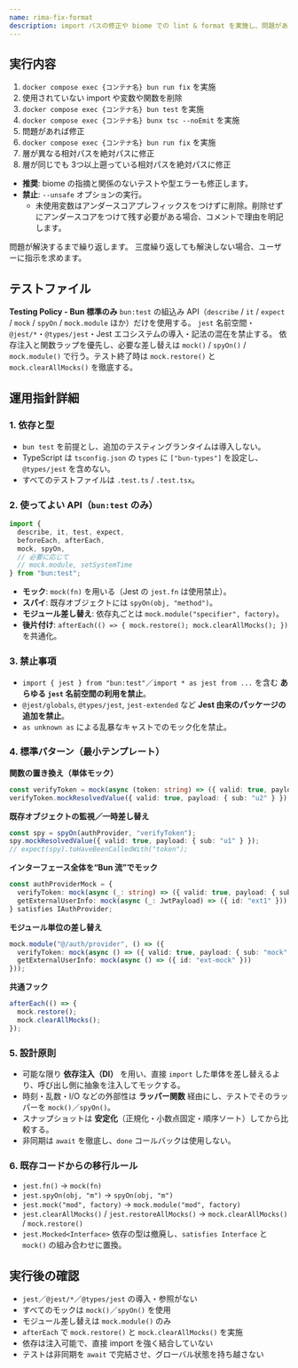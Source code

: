 ```yaml
---
name: rima-fix-format
description: import パスの修正や biome での lint & format を実施し、問題があったら修正します。
---
```


## 実行内容

1. `docker compose exec {コンテナ名} bun run fix` を実施
2. 使用されていない import や変数や関数を削除
3. `docker compose exec {コンテナ名} bun test` を実施
4. `docker compose exec {コンテナ名} bunx tsc --noEmit` を実施
5. 問題があれば修正
6. `docker compose exec {コンテナ名} bun run fix` を実施
7. 層が異なる相対パスを絶対パスに修正
8. 層が同じでも 3つ以上遡っている相対パスを絶対パスに修正

- **推奨**: biome の指摘と関係のないテストや型エラーも修正します。
- **禁止**: `--unsafe` オプションの実行。
  - 未使用変数はアンダースコアプレフィックスをつけずに削除。削除せずにアンダースコアをつけて残す必要がある場合、コメントで理由を明記します。

問題が解決するまで繰り返します。
三度繰り返しても解決しない場合、ユーザーに指示を求めます。

## テストファイル

**Testing Policy - Bun 標準のみ**
`bun:test` の組込み API（`describe` / `it` / `expect` / `mock` / `spyOn` / `mock.module` ほか）だけを使用する。
`jest` 名前空間・`@jest/*`・`@types/jest`・Jest エコシステムの導入・記法の混在を禁止する。
依存注入と関数ラップを優先し、必要な差し替えは `mock()` / `spyOn()` / `mock.module()` で行う。テスト終了時は `mock.restore()` と `mock.clearAllMocks()` を徹底する。

## 運用指針詳細

### 1. 依存と型

- `bun test` を前提とし、追加のテスティングランタイムは導入しない。
- TypeScript は `tsconfig.json` の `types` に `["bun-types"]` を設定し、`@types/jest` を含めない。
- すべてのテストファイルは `.test.ts` / `.test.tsx`。

### 2. 使ってよい API（`bun:test` のみ）

```ts
import {
  describe, it, test, expect,
  beforeEach, afterEach,
  mock, spyOn,
  // 必要に応じて
  // mock.module, setSystemTime
} from "bun:test";
```

- **モック**: `mock(fn)` を用いる（Jest の `jest.fn` は使用禁止）。
- **スパイ**: 既存オブジェクトには `spyOn(obj, "method")`。
- **モジュール差し替え**: 依存丸ごとは `mock.module("specifier", factory)`。
- **後片付け**: `afterEach(() => { mock.restore(); mock.clearAllMocks(); })` を共通化。

### 3. 禁止事項

- `import { jest } from "bun:test"`／`import * as jest from ...` を含む **あらゆる `jest` 名前空間の利用を禁止**。
- `@jest/globals`, `@types/jest`, `jest-extended` など **Jest 由来のパッケージの追加を禁止**。
- `as unknown as` による乱暴なキャストでのモック化を禁止。

### 4. 標準パターン（最小テンプレート）

**関数の置き換え（単体モック）**

```ts
const verifyToken = mock(async (token: string) => ({ valid: true, payload: { sub: "u1" } }));
verifyToken.mockResolvedValue({ valid: true, payload: { sub: "u2" } });
```

**既存オブジェクトの監視／一時差し替え**

```ts
const spy = spyOn(authProvider, "verifyToken");
spy.mockResolvedValue({ valid: true, payload: { sub: "u1" } });
// expect(spy).toHaveBeenCalledWith("token");
```

**インターフェース全体を“Bun 流”でモック**

```ts
const authProviderMock = {
  verifyToken: mock(async (_: string) => ({ valid: true, payload: { sub: "u" } })),
  getExternalUserInfo: mock(async (_: JwtPayload) => ({ id: "ext1" }))
} satisfies IAuthProvider;
```

**モジュール単位の差し替え**

```ts
mock.module("@/auth/provider", () => ({
  verifyToken: mock(async () => ({ valid: true, payload: { sub: "mock" } })),
  getExternalUserInfo: mock(async () => ({ id: "ext-mock" }))
}));
```

**共通フック**

```ts
afterEach(() => {
  mock.restore();
  mock.clearAllMocks();
});
```

### 5. 設計原則

- 可能な限り **依存注入（DI）** を用い、直接 `import` した単体を差し替えるより、呼び出し側に抽象を注入してモックする。
- 時刻・乱数・I/O などの外部性は **ラッパー関数** 経由にし、テストでそのラッパーを `mock()`／`spyOn()`。
- スナップショットは **安定化**（正規化・小数点固定・順序ソート）してから比較する。
- 非同期は `await` を徹底し、`done` コールバックは使用しない。

### 6. 既存コードからの移行ルール

- `jest.fn()` → `mock(fn)`
- `jest.spyOn(obj, "m")` → `spyOn(obj, "m")`
- `jest.mock("mod", factory)` → `mock.module("mod", factory)`
- `jest.clearAllMocks()` / `jest.restoreAllMocks()` → `mock.clearAllMocks()` / `mock.restore()`
- `jest.Mocked<Interface>` 依存の型は撤廃し、`satisfies Interface` と `mock()` の組み合わせに置換。

## 実行後の確認

-  `jest`／`@jest/*`／`@types/jest` の導入・参照がない
-  すべてのモックは `mock()`／`spyOn()` を使用
-  モジュール差し替えは `mock.module()` のみ
-  `afterEach` で `mock.restore()` と `mock.clearAllMocks()` を実施
-  依存は注入可能で、直接 import を強く結合していない
-  テストは非同期を `await` で完結させ、グローバル状態を持ち越さない
